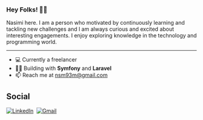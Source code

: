 ### Hey Folks! 🙋‍♂️

Nasimi here. I am a person who motivated by continuously learning and tackling new challenges and I am always curious and excited about interesting engagements. I enjoy exploring knowledge in the technology and programming world.

*********

- 💻 Currently a freelancer
- 👨‍💻 Building with **Symfony** and **Laravel**
- 📫 Reach me at [nsm93m@gmail.com](mailto:nsm93m@gmail.com)

## Social

  [![LinkedIn](https://img.shields.io/badge/linkedin-%230077B5.svg?style=for-the-badge&logo=linkedin&logoColor=white)](https://linkedin.com/in/nasimi-mammadov)&nbsp;
  [![Gmail](https://img.shields.io/badge/Gmail-D14836?style=for-the-badge&logo=gmail&logoColor=white)](mailto:nsm93m@gmail.com)&nbsp;
